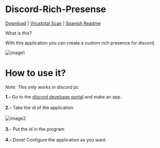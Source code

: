 # Discord-Rich-Presense
[Download](https://github.com/ItsHunterr/Discord-Rich-Presence/releases/download/v.0.2/Discord_Rich_Presence_64_2.0.0.exe) | [Virustotal Scan](https://www.virustotal.com/gui/file-analysis/YTM1YmVhNTNlYjdlYTM4OTc2MzA5Mjg4ZTFlMDAzN2Q6MTY1ODM0MjU1OA==) | [Spanish Readme](https://github.com/ItsHunterr/Discord-Rich-Presence/blob/main/README_ES.MD)

What is this? 

With this application you can create a custom rich presence for discord.

![image1](https://i.imgur.com/xvHmQla.png)


# How to use it?

_Note: This only works in discord pc_

**1.-** Go to the [discord developer portal](https://discord.com/developers/applications) and make an app. <br><br>
**2.-** Take the id of the application.  <br><br>
![image2](https://i.imgur.com/SmC6xlU.png) <br><br>
**3.-** Put the id in the program <br><br>
**4.-** Done! Configure the application as you want. <br><br>
